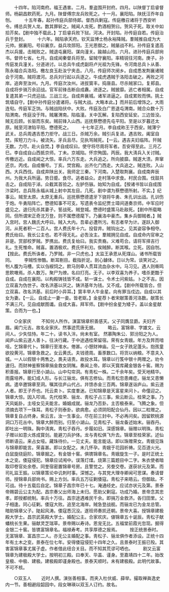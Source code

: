 <!-- { "loadSidebar": true } -->
　　十四年。陷河南府。福王遇害。二月。羣盗围开封府。四月。以陕督丁启睿督师。杨嗣昌飮药死。九月。陕督傅宗龙兵败死之。十一月。襄阳陷。陕抚汪乔年自刎。 
　　十五年春。起孙传庭兵部侍郞。督西兵剿寇。传庭檄召诸将于西安听令。缚总兵贺人龙。数其罪斩之。贼闻人龙死。酌酒相贺曰。贺风子死。取关中如拾芥矣。【剧中独不载此。】丁启睿兵败下狱。河决。开封陷。孙传庭自若。传庭治兵于登封。 
　　十六年。贼陷承天府。钦天监博士杨永裕降贼。羣贼推自成为大元帅。据襄阳。号曰襄京。益兵攻郧阳。王光恩御之。贼屡战不利。孙传庭复遣高杰以兵援。击贼败之。贼退屯襄阳。谋向潼关。踰越山险。六月。进孙传庭兵部尙书。督师七省。七月。自成闻秦督兵将至。留贼守襄阳。率精锐往河南。庚子。孙传庭发兵潼关。分道进讨。以总兵牛成虎副将卢光祖为先锋。令河南总兵卜从善、陈永福合兵洛阳。檄左良玉赴汝宁夹击。八月。传庭师次阌乡。自成悉发荆襄诸贼会于河南。贼将渡河。总兵刘行起以兵逐之。牛成虎遇贼于洛阳击破之。再败之河岸。追奔至汝州。九月。传庭次汝州。进拔寳丰。捣唐县。尽杀贼家口。复郏县。自成将步骑万余迎战。官军前锋击断自成纛。进逐之。贼披靡。逃亡者相属。自成复遣其弟一只虎迎战。三战三北。自成奔襄城。诸军进逼之。自成累败而惧。挑土筑墙自守。【剧中孙传庭分遣诸将。与贼大战。大略本此。】而幷前后增饰之。大雨连旬。传庭军乏饷。与贼战陷伏中。大败。传庭及白广恩退屯渭南。贼合众数十万陷渭南。传庭没于阵。贼屠渭南。陷临潼。关中瓦解。复陷西安延安。三边皆没。贼无后顾。长驱而东矣。贼前锋入山西。巡抚蔡懋德先屯平阳。至是以岁暮还太原。贼至河津陷平阳。懋德死之。 
　　十七年正月。李自成称王于西安。贼薄宁武关。总兵周遇吉悉力拒守。战三日。杀贼万余。贼引兵复进。遇吉败。阖室自焚。挥短刀力斗。被流矢。牙兵且尽。见执骂贼死。【一云。遇吉夫妇临阵。歼贼无数。力尽。赴火自焚。】李自成叹曰。使守将尽周将军者。吾安得至此。三月乙巳。李自成自山西抵京师。丁未。京城陷。怀宗殉国。丙辰。我大淸兵入关讨贼。传檄远近。自成闻之大惊。率兵六万东走。大兵追之。所向披靡。贼遂大溃。奔窜还京。丙戌。自成僭号。丁亥。焚宫殿。出齐化门西走。大兵追之。贼连败。入山西。大兵西伐。自成弃陕出关。我师定三秦。下河南。入楚取荆襄。自成南奔辰州。为我大兵所逼。势日蹙。食尽。逃者益众。走村落中求食。村民合围。伐鼓共击之。自成陷于淖。众截其首验之。左胪伤镞。始知为自成。【按诸书皆以自成围汴梁时。总兵陈永福从城上射中其左目。几死。剧中谓为蔡懋德所射。不实。】纪事云。贼至太原。太原无重兵。巡抚蔡懋德遣牙下骁将牛勇、朱孔训出战。孔训伤于炮。牛勇陷阵亡。懋德知事不可支。写遗表令监纪贾士璋间道奏京师。中军应时盛见之。退归先杀其妻子。誓战死。贼登城。懋德时盛策马赴敌死。【剧中所载略同。但所谓宋正奇沈万登。则不属懋德麾下。乃襄洛中豪杰。集乡兵御贼者。】贼入宫时。宫人魏氏大呼曰。贼入大内。吾辈必遭所污。有志者早为计。遂跃入御河。从死者积一二百人。宫人费氏年十六。投眢井。贼钩出之。见其姿容争相夺。费氏绐曰。我长公主也。若不得无礼。必吿汝主。羣贼拥见自成。自成命内官审之非是。赏部校罗贼。罗携出。费氏复绐曰。我实贵裔。义难苟合。请将军择吉行礼。生死惟命。贼喜。置酒极欢。费氏怀利刃。俟贼醉。断其喉。立死。因自刎。【按此。费氏所诛者。乃罗贼。非一只虎也。】太监王承恩从死煤山。诸书所载皆同。 
　　李贼性惨酷。断耳剔目。截指折足。剖心鐻体。日以为常。谈笑对之。刳人腹为马槽。实以刍椒饲之。飮马则牵人贯耳流血杂水中。马习见。遇人则嘶鸣思飮噉焉。杀人数万。聚尸为燎。名曰打亮。无子。以李双喜为养子。嗜杀更酷于自成。自成在襄阳。以构殿铸钱皆不成。斩一谋士。令术士问紫姑。卜之不吉。因立双喜为伪世子。改名洪基以厌之。铸洪基年为钱。又不成。【剧中所载皆合。但立双喜。改名洪基。前后时小异耳。】寳丰举人牛金星。向有罪当戍边。自成以其女为妻。【一云。自成止一妻一妾。皆老妪。】金星荐卜者宋献策善河洛数。献策长不满三尺。见自成献图谶。自成大喜。拜军师。【剧中扮金星为矮子。盖以金星献策。合而为一也。】 

　　○全家庆 
　　不知何人所作。演富锦章积善感天。父子同膺显爵。夫妇齐眉。阖门元吉。故名全家庆。然事迹荒唐无据。 
　　略云。富锦章、字雄文。云间人。少失怙恃。年二十。读书入泮。尙未有室。 然慕陶朱公、郭汾阳之为人。闻庐山紫云道人善卜。往决行藏。于中途遇桂荣留宿。荣有女靑娥。年方及筓而喑哑。乞锦章代卜。锦章行至淮水。倦甚。小憩财神庙。见一女子跣足蓬头。抱孩童欲投黄河。锦章急救之。女云黄氏。夫钱德周。畜豕数口。将货以纳粮。不意夫入城。一人以假银十两售之。畏夫诘责。故投水耳。锦章以行笈中银十两赠之。劝令速归。而财神鉴察锦章捐金救女阴隲。奏闻上帝。即以天寳库藏金银各十窖。赐为积善报。锦章行至小湖山。山中勾帘洞。有靑松一株。二千余年矣。受天地精华。雨露培养。能幻成人形。与长江骊龙。俱有志修仙。而靑松忽患瘫症。骊龙又患懒病。遣卒邀锦章至洞。嘱其往庐山代占。幷馈赤金三百两。锦章遂诣庐山。紫云道人者。即王子乔也。托云卖卜。实度羣迷。已知锦章是天富星来问卜。命僮迎之。锦章大惊。因入叩谒。先代桂荣、骊龙、靑松子占三事。紫云断云。桂荣之事。乃天风姤卦。主哑女见夫能言。婚姻成就。骊龙乃否卦。主否极泰来。飞腾之象。但须摘去项下一珠耳。靑松子则泰卦。欲病愈。必须阴阳配合仙丹。因以二粒赠之。锦章复自占终身。紫云言。汝一生事业。尽在前三封中。不必再问矣。因留飮桃源洞口万花丛中。锦章大醉而别。归至小湖山。见靑松子、骊龙备述始末。骊吞丹。即吐出一明珠。胸中淸爽。靑松子吞丹。步履如旧。深感锦章。骊赠以明珠。靑松子赠以如意火炼成寳剑。能避刀兵护体。龙与靑松俱飞升去。锦章至桂荣家。述仙师断语云。来占女哑。藏珠待价。一见丈夫。能言能话。即以珠赠荣女。靑娥见珠与锦章即能言。荣喜甚。即以女配之。未几怀孕。靑娥于花园祈祷。见百道火光。白鼠旋绕庭阶。锦章掘之。有金银十窖。俱镌锦章名。靑娥旋生一子。是时正统土木之变。倭寇侵犯。锦章应试闱中。误落灯煤。烧第三篇题目中二字。朱衣使者暗取印卷官处余卷。同奎宿密置锦章号房。且警觉之。另誊交卷。遂获状元及第。而司礼监王振。以锦章策论中讥刺时事。深憾之。与其党大理寺卿闻可思谋。奏请督师。授锦章兵部尙书。赐上方剑。率兵五万征剿倭寇。靑松子来晤云。但御敌。不可战。待十五载后自定。锦章子昌宗年已十七。淹通经史。应试亦状元及第。景泰帝赐碧云公主为配。昌宗奏父出师海上未归。愿助父剿寇。功成乃婚。景帝念其忠孝。即授都统制。率兵十万往。昌宗途遇难民千余。即捐万金救济。各归田里。父子相逢。同心征剿。倭寇大败。追至北海岸。贼急登战舰。而骊龙已为金龙总管。暗助锦章父子。陡起风涛。倭寇悉沉没。遂班师奏凯还朝。景帝大喜。授锦章建极殿大学士。昌宗武英殿大学士。婚配公主。合家欢庆。値锦章五十诞辰。靑松子献蟠桃长生果。骊献灵芝瑞草。景帝赐以寿诗。恩宠无比。五福堂前霞光忽现。掘得金银二十窖。皆镌富锦章名。福禄寿考。共享厚德之报焉。 
　　按正统景泰时。无富锦章、富昌宗二人。亦无公主婚配之事。靑松子、骊龙俱作者添设。正统十四年有土木之变。景泰在位七年。安得倭寇侵犯十四年之久。且景泰时王振已殁。其害富锦章事尤属子虚。作者借此纽合关目。而不知其荒谬可哂也。 
　　剧又云富锦章为建极殿大学士。按明初三殿。曰奉天、华盖、谨身。至嘉靖四十二年。始改皇极、中极、建极。建极殿即谨身殿也。景泰天顺时。未有建极殿。此明代故事。不可不核。 

　　○双玉人 
　　近时人撰。演张善相事。而夹入杜伏威、薛举。撮取禅眞逸史内一节。善相避段韶园中。段女琳瑛以双玉人订约。故名。 
